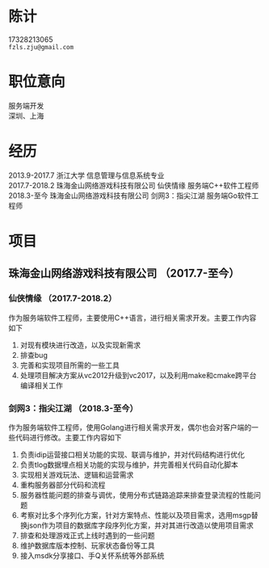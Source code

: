 # 陈计 #
17328213065<br/>
`fzls.zju@gmail.com`<br/>

# 职位意向 #
服务端开发<br/>
深圳、上海

# 经历 #
2013.9-2017.7 浙江大学 信息管理与信息系统专业<br/>
2017.7-2018.2 珠海金山网络游戏科技有限公司 仙侠情缘 服务端C++软件工程师<br/>
2018.3-至今 珠海金山网络游戏科技有限公司 剑网3：指尖江湖 服务端Go软件工程师<br/>

# 项目 #
## 珠海金山网络游戏科技有限公司 （2017.7-至今）
### 仙侠情缘 （2017.7-2018.2）
作为服务端软件工程师，主要使用C++语言，进行相关需求开发。主要工作内容如下
1. 对现有模块进行改造，以及实现新需求
2. 排查bug
3. 完善和实现项目所需的一些工具
4. 处理项目解决方案从vc2012升级到vc2017，以及利用make和cmake跨平台编译相关工作

### 剑网3：指尖江湖 （2018.3-至今）
作为服务端软件工程师，使用Golang进行相关需求开发，偶尔也会对客户端的一些代码进行修改。主要工作内容如下
1. 负责idip运营接口相关功能的实现、联调与维护，并对代码结构进行优化
2. 负责tlog数据埋点相关功能的实现与维护，并完善相关代码自动化脚本
3. 实现相关游戏玩法、逻辑和运营需求
4. 重构服务器部分代码和流程
5. 服务器性能问题的排查与调优，使用分布式链路追踪来排查登录流程的性能问题
6. 考察对比多个序列化方案，针对方案特点、性能以及项目需求，选用msgp替换json作为项目的数据库字段序列化方案，并对其进行改造以使用项目需求
7. 排查和处理游戏正式上线时遇到的一些问题
8. 维护数据库版本控制、玩家状态备份等工具
9. 接入msdk分享接口、手Q关怀系统等外部系统
